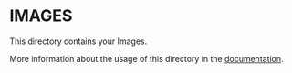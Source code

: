 # IMAGES

This directory contains your Images.

More information about the usage of this directory in the [documentation](https://rapinjs.netlify.com).